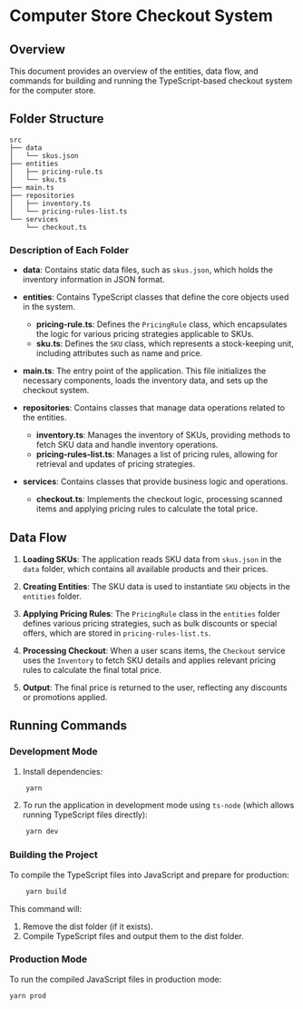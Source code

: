 # Computer Store Checkout System

## Overview

This document provides an overview of the entities, data flow, and commands for building and running the TypeScript-based checkout system for the computer store.

## Folder Structure

```
src
├── data
│   └── skus.json
├── entities
│   ├── pricing-rule.ts
│   └── sku.ts
├── main.ts
├── repositories
│   ├── inventory.ts
│   └── pricing-rules-list.ts
└── services
    └── checkout.ts
```

### Description of Each Folder

- **data**: Contains static data files, such as `skus.json`, which holds the inventory information in JSON format.

- **entities**: Contains TypeScript classes that define the core objects used in the system.

  - **pricing-rule.ts**: Defines the `PricingRule` class, which encapsulates the logic for various pricing strategies applicable to SKUs.
  - **sku.ts**: Defines the `SKU` class, which represents a stock-keeping unit, including attributes such as name and price.

- **main.ts**: The entry point of the application. This file initializes the necessary components, loads the inventory data, and sets up the checkout system.

- **repositories**: Contains classes that manage data operations related to the entities.

  - **inventory.ts**: Manages the inventory of SKUs, providing methods to fetch SKU data and handle inventory operations.
  - **pricing-rules-list.ts**: Manages a list of pricing rules, allowing for retrieval and updates of pricing strategies.

- **services**: Contains classes that provide business logic and operations.
  - **checkout.ts**: Implements the checkout logic, processing scanned items and applying pricing rules to calculate the total price.

## Data Flow

1. **Loading SKUs**: The application reads SKU data from `skus.json` in the `data` folder, which contains all available products and their prices.

2. **Creating Entities**: The SKU data is used to instantiate `SKU` objects in the `entities` folder.

3. **Applying Pricing Rules**: The `PricingRule` class in the `entities` folder defines various pricing strategies, such as bulk discounts or special offers, which are stored in `pricing-rules-list.ts`.

4. **Processing Checkout**: When a user scans items, the `Checkout` service uses the `Inventory` to fetch SKU details and applies relevant pricing rules to calculate the final total price.

5. **Output**: The final price is returned to the user, reflecting any discounts or promotions applied.

## Running Commands

### Development Mode

1. Install dependencies:

```bash
    yarn
```

2. To run the application in development mode using `ts-node` (which allows running TypeScript files directly):

```bash
    yarn dev
```

### Building the Project

To compile the TypeScript files into JavaScript and prepare for production:

```bash
    yarn build
```

This command will:

1. Remove the dist folder (if it exists).
2. Compile TypeScript files and output them to the dist folder.

### Production Mode

To run the compiled JavaScript files in production mode:

```bash
yarn prod
```
